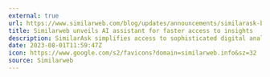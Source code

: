 ```yaml
---
external: true
url: https://www.similarweb.com/blog/updates/announcements/similarask-beta/
title: Similarweb unveils AI assistant for faster access to insights
description: SimilarAsk simplifies access to sophisticated digital analytics, providing answers to digital business questions in response to a text prompt.
date: 2023-08-01T11:59:47Z
icon: https://www.google.com/s2/favicons?domain=similarweb.info&sz=32
source: Similarweb
---
```

